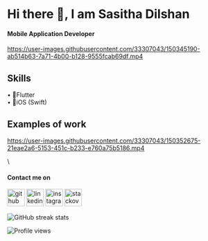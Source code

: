 



# Hi there 👋, I am Sasitha Dilshan
#### Mobile Application Developer
https://user-images.githubusercontent.com/33307043/150345190-ab514b63-7a71-4b00-b128-9555fcab69df.mp4

## Skills
• 📱Flutter <br>
• 📱iOS (Swift)

## Examples of work

https://user-images.githubusercontent.com/33307043/150352675-21eae2a6-5153-451c-b233-e760a75b5186.mp4

\

#### Contact me on


[<img src='https://cdn.jsdelivr.net/npm/simple-icons@3.0.1/icons/github.svg' alt='github' height='40'>](https://github.com/SasithaDil)  [<img src='https://cdn.jsdelivr.net/npm/simple-icons@3.0.1/icons/linkedin.svg' alt='linkedin' height='40'>](https://www.linkedin.com/in/Sasitha-Digamadulla/)  [<img src='https://cdn.jsdelivr.net/npm/simple-icons@3.0.1/icons/instagram.svg' alt='instagram' height='40'>](https://www.instagram.com/Sasitha_dil/)  [<img src='https://cdn.jsdelivr.net/npm/simple-icons@3.0.1/icons/stackoverflow.svg' alt='stackoverflow' height='40'>](https://stackoverflow.com/users/user:10083812)  

![GitHub streak stats](https://github-readme-streak-stats.herokuapp.com/?user=SasithaDil)  

![Profile views](https://gpvc.arturio.dev/SasithaDil)  
